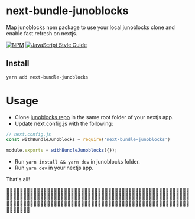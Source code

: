 # next-bundle-junoblocks

Map junoblocks npm package to use your local junoblocks clone and enable fast refresh on nextjs.

[![NPM](https://img.shields.io/npm/v/next-bundle-junoblocks.svg)](https://www.npmjs.com/package/next-bundle-junoblocks) [![JavaScript Style Guide](https://img.shields.io/badge/code_style-standard-brightgreen.svg)](https://standardjs.com)

## Install

```bash
yarn add next-bundle-junoblocks
```

# Usage

- Clone [junoblocks repo](https://github.com/sashimi36/junoblocks) in the same root folder of your nextjs app.
- Update next.config.js with the following:
```js 
// next.config.js
const withBundleJunoblocks = require('next-bundle-junoblocks')

module.exports = withBundleJunoblocks({});
```
- Run `yarn install && yarn dev` in junoblocks folder.
- Run `yarn dev` in your nextjs app.

That's all!

🎉🎉🎉🎉🎉🎉🎉🎉🎉🎉🎉🎉🎉🎉🎉🎉🎉🎉🎉🎉🎉🎉🎉🎉🎉🎉🎉🎉🎉🎉🎉🎉🎉🎉🎉🎉🎉🎉🎉🎉🎉🎉🎉🎉🎉🎉🎉🎉🎉🎉🎉🎉🎉🎉🎉🎉🎉🎉🎉🎉🎉🎉🎉🎉🎉🎉🎉🎉🎉🎉🎉🎉🎉🎉🎉🎉🎉🎉🎉🎉🎉🎉🎉🎉🎉🎉🎉🎉🎉🎉🎉🎉🎉🎉🎉🎉🎉🎉🎉🎉🎉🎉🎉🎉🎉🎉🎉🎉🎉🎉🎉🎉🎉🎉🎉🎉🎉🎉🎉🎉🎉🎉🎉🎉🎉🎉🎉🎉🎉🎉🎉🎉🎉🎉🎉🎉🎉🎉🎉🎉🎉🎉🎉🎉🎉🎉🎉🎉🎉🎉🎉🎉🎉🎉🎉🎉🎉🎉🎉🎉🎉🎉🎉🎉🎉🎉🎉🎉🎉
